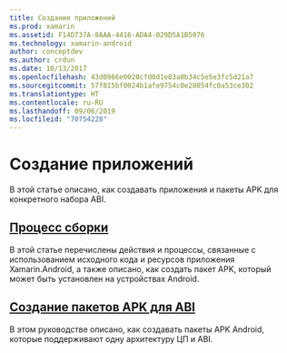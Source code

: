 ```yaml
---
title: Создание приложений
ms.prod: xamarin
ms.assetid: F14D737A-8AAA-4416-ADA4-029D5A1B5076
ms.technology: xamarin-android
author: conceptdev
ms.author: crdun
ms.date: 10/13/2017
ms.openlocfilehash: 43d0966e0020cfd0d1e83a0b34c5e5e3fc5d21a7
ms.sourcegitcommit: 57f815bf0024b1afe9754c0e28054fc0a53ce302
ms.translationtype: HT
ms.contentlocale: ru-RU
ms.lasthandoff: 09/06/2019
ms.locfileid: "70754228"
---
```

# <a name="building-apps"></a>Создание приложений

В этой статье описано, как создавать приложения и пакеты APK для конкретного набора ABI.

## <a name="build-processandroiddeploy-testbuilding-appsbuild-processmd"></a>[Процесс сборки](~/android/deploy-test/building-apps/build-process.md)

В этой статье перечислены действия и процессы, связанные с использованием исходного кода и ресурсов приложения Xamarin.Android, а также описано, как создать пакет APK, который может быть установлен на устройствах Android.

## <a name="building-abi-specific-apksandroiddeploy-testbuilding-appsabi-specific-apksmd"></a>[Создание пакетов APK для ABI](~/android/deploy-test/building-apps/abi-specific-apks.md)

В этом руководстве описано, как создавать пакеты APK Android, которые поддерживают одну архитектуру ЦП и ABI.
